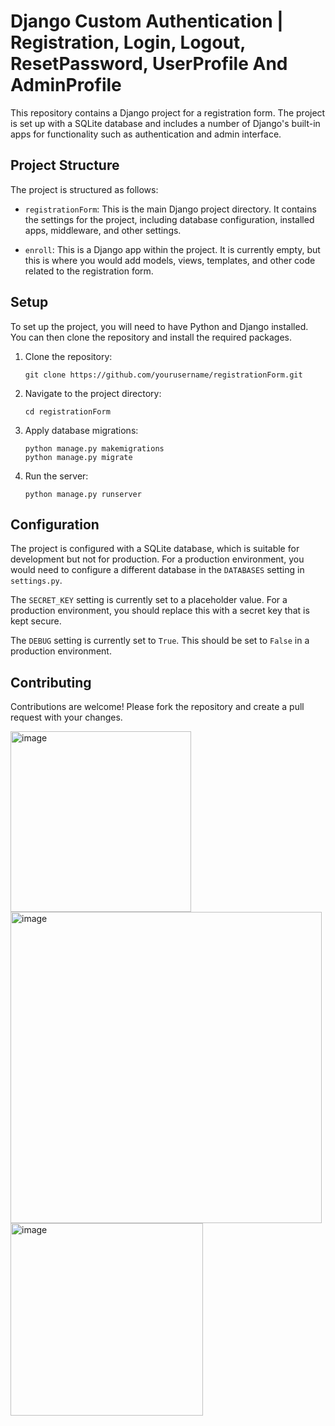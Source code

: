 # Django Custom Authentication | Registration, Login, Logout, ResetPassword, UserProfile And AdminProfile

This repository contains a Django project for a registration form. The project is set up with a SQLite database and includes a number of Django's built-in apps for functionality such as authentication and admin interface.

## Project Structure

The project is structured as follows:

- `registrationForm`: This is the main Django project directory. It contains the settings for the project, including database configuration, installed apps, middleware, and other settings.

- `enroll`: This is a Django app within the project. It is currently empty, but this is where you would add models, views, templates, and other code related to the registration form.

## Setup

To set up the project, you will need to have Python and Django installed. You can then clone the repository and install the required packages.

1. Clone the repository:
   ```
   git clone https://github.com/yourusername/registrationForm.git
   ```
2. Navigate to the project directory:
   ```
   cd registrationForm
   ```
3. Apply database migrations:
    ```
    python manage.py makemigrations
    python manage.py migrate
    ```
4. Run the server:
   ```
   python manage.py runserver
   ```

## Configuration

The project is configured with a SQLite database, which is suitable for development but not for production. For a production environment, you would need to configure a different database in the `DATABASES` setting in `settings.py`.

The `SECRET_KEY` setting is currently set to a placeholder value. For a production environment, you should replace this with a secret key that is kept secure.

The `DEBUG` setting is currently set to `True`. This should be set to `False` in a production environment.


## Contributing

Contributions are welcome! Please fork the repository and create a pull request with your changes.



<img width="289" alt="image" src="https://github.com/sachnaror/Django_Custom_Authentication/assets/9551754/54825d14-90ef-416b-a587-d8376cffbab7">


<img width="498" alt="image" src="https://github.com/sachnaror/Django_Custom_Authentication/assets/9551754/96ce7ff4-8564-4845-af0c-ebee9534a6e9">


<img width="308" alt="image" src="https://github.com/sachnaror/Django_Custom_Authentication/assets/9551754/aa0ce0ee-0244-4369-b115-d62af887e337">


